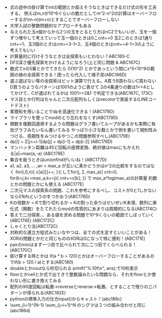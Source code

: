 - 式の途中の掛け算でintの範囲とか超えそうなときはできるだけ式の形を工夫する。
  例えばm,nが10^6ぐらいの数だとしてm^2-n^2の計算はオーバーフローするが(m-n)(m+n)とすることでオーバーフローしない
- 大学入試の整数問題的なアプローチもある
- 与えられた玉n個からから2つの玉をとるとり方はnC2でもいいが、玉を一個ずつ増やして考えていって玉一個のときは0こcnt+=0
  玉2このときは1通りcnt+=1、玉3個のときはcnt+=3-1=2、玉4個のときはcnt+=4-1=3のように考えてもいい
- 計算量的に行けそうなときは全探索もいとわない？ABC165-C
- DFS深さ優先探索をかけるようになろう(上と同じ問題 & ABC167C)
- 数式でxの5乗とかでてきたら O(10^2) とかであっという間にx^5<10^9の範囲の値の全探索できる！困ったら代入して様子見(ABC166D)
- 選ぶ選ばない等の全探索はビット演算で行える。A買うB買わないC買わないD買うのようなパターンは1001のように表せて
  2の4乗通りの数は1<<4としてかけて、Cが選ばれてるかは 1001>>2&1 で判定できる(ABC167C, 173C)
- マス目とか行列はちゃんと二次元配列もしくはvecotorで実装する(LINEコードテスト)
- 累積和を用いることでdpを高速化できる！(ABC179D)
- ライブラリを使ってmodのとり忘れをなくす(ABC179D)
- 関数を複数回適用するような問題はグラフ書いてループがあるかも実際に有効グラフみたいなん書いてみる
  やっぱり小さな数とかで例を書いて規則性みつける、周期性をみつけるやつこの問題参照すべし(ABC179E)
- dp[i] = Σ[j<=i-1]dp[j] = dp[i-1] + dp[i-2] (ABC178D)
- マンハッタン距離は45ど回転の座標変換、絶対値はmaxにもかえれる|a|=max(a,-a) (ABC178E)
- 集合を扱うときはunionfindがいいね！(ABC177D)
- a1, a2, a3, ... ,an < max_a が互いに素かどうかはn^2の比較をするのではなく
  for(i,0,n){ c[a[i]]++; }としてfor(j, 2, max_a){ cnt=0; for(k=j,k<=max_a,k+=j){ cnt+=c[k]; }} で max_a*log(max_a)の計算量
  約数とかの問題とかにも使える (ABC177E)
- 二次元マスの探索系の問題、これを参考にするべし、コストが0と1しかないなら01bfsというのをつかおう(ABC176D)
- Kの倍数か = Kで割り切れるか = Kの割った余りはせいぜいK未満、数列に漸化式（関数）をたてれたらmodの性質的にあまりは周期的になる(ABC174C)
- 答えで二分探索、、ある値を求める問題で10^9くらいの範囲でしぼっていく(ABC174E) (ABC172C)
- しゃくとり法(ABC172C)
- 対称的な連立方程式みたいなやつは、全ての式を足すといいことがある！XORの問題とかだと同じもののXORは0になって特に便利！(ABC171E)
- pairのminはまず一つ目で比べられて次に二つ目でくらべられる！(ABC170C)
- 掛け算する時とかは if(a * b > 120)とかはオーバーフローすることがあるのでif(b > 120 / a)とする(ABC180)
- doubleとかcoutなら桁切られる printf("%.10f\n", ans);で10桁表示
- floorとかceilとか式で出てきて整数論みたいな問題なら、それをfloorとか使わない形に書き換えてみる
- 配列の90度回転は転置->reverseとreverse->転置、とすることで残りの三パターンが得られる(ABC182E)
- pythonの標準入力の仕方input()からキャスト！(abc186c)
- \sum_{i=1}^{N-1} \sum_{j=i+1}^N のシグマは２つの組み合わせと同じ(abc186d)
